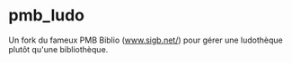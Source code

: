 # pmb_ludo
Un fork du fameux PMB Biblio (www.sigb.net/) pour gérer une ludothèque plutôt qu'une bibliothèque.
